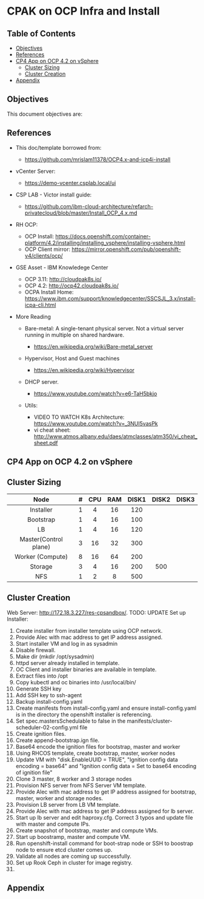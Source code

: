 # CPAK on OCP Infra and Install<!-- omit in toc -->

## Table of Contents <!-- omit in toc -->
- [Objectives](#objective)
- [References](#references)
- [CP4 App on OCP 4.2 on vSphere](#icpa-ocp42-vsphere)
  - [Cluster Sizing](#icpa-cluser-sizing)
  - [Cluster Creation](#icpa-cluster-creation)
- [Appendix](#appendix)


## Objectives

This document objectives are:

## References
- This doc/template borrowed from: 
  - <https://github.com/mrislam11378/OCP4.x-and-icp4i-install>
- vCenter Server:
  - https://demo-vcenter.csplab.local/ui
- CSP LAB -  Victor install guide:
  - <https://github.com/ibm-cloud-architecture/refarch-privatecloud/blob/master/Install_OCP_4.x.md>
- RH OCP:
  - OCP Install: <https://docs.openshift.com/container-platform/4.2/installing/installing_vsphere/installing-vsphere.html>
  - OCP Client mirror: <https://mirror.openshift.com/pub/openshift-v4/clients/ocp/>
- GSE Asset - IBM Knowledege Center
  - OCP 3.11: http://cloudpak8s.io/
  - OCP 4.2:  http://ocp42.cloudpak8s.io/
  - OCPA Install Home: https://www.ibm.com/support/knowledgecenter/SSCSJL_3.x/install-icpa-cli.html

- More Reading
  - Bare-metal: A single-tenant physical server. Not a virtual server running in multiple on shared hardware. 
    - <https://en.wikipedia.org/wiki/Bare-metal_server>
  - Hypervisor, Host and Guest machines
    - <https://en.wikipedia.org/wiki/Hypervisor>
  - DHCP server.
    - <https://www.youtube.com/watch?v=e6-TaH5bkjo>
    
  - Utils:
    - VIDEO TO WATCH K8s Architecture: https://www.youtube.com/watch?v=_3NUI5vasPk
    - vi cheat sheet: <http://www.atmos.albany.edu/daes/atmclasses/atm350/vi_cheat_sheet.pdf>

## CP4 App on OCP 4.2 on vSphere

## Cluster Sizing

**Node**|**#**|**CPU**|**RAM**|**DISK1**|**DISK2**|**DISK3**
:-----:|:-----:|:-----:|:-----:|:-----:|:-----:|:-----:
Installer|1|4|16|120||
Bootstrap|1|4|16|100||
LB|1|4|16|120||
Master(Control plane) |3|16|32|300||
Worker (Compute) |8|16|64|200||
Storage|3|4|16|200|500|
NFS|1|2|8|500||

## Cluster Creation
Web Server: http://172.18.3.227/res-cpsandbox/. TODO: UPDATE
Set up Installer: 
1. Create installer from installer template using OCP network.
2. Provide Alec with mac address to get IP address assigned.
3. Start installer VM and log in as sysadmin
4. Disable firewall. 
5. Make dir (mkdir /opt/sysadmin)
6. httpd server already installed in template. 
7. OC Client and installer binaries are available in template. 
8. Extract files into /opt
9. Copy kubectl and oc binaries into /usr/local/bin/
10. Generate SSH key
11. Add SSH key to ssh-agent
12. Backup install-config.yaml
13. Create manifests from install-config.yaml and ensure install-config.yaml is in the directory the openshift installer is referencing.
14. Set spec.mastersSchedulable to false in the manifests/cluster-scheduler-02-config.yml file
15. Create ignition files.
16. Create append-bootstrap.ign file. 
17. Base64 encode the ignition files for bootstrap, master and worker
18. Using RHCOS template, create bootstrap, master, worker nodes
19. Update VM with "disk.EnableUUID = TRUE", "Ignition config data encoding = base64" and "Ignition config data = Set to base64 encoding of ignition file"
20. Clone 3 master, 8 worker and 3 storage nodes 
21. Provision NFS server from NFS Server VM template.
22. Provide Alec with mac address to get IP address assigned for bootstrap, master, worker and storage nodes. 
23. Provision LB server from LB VM template.
24. Provide Alec with mac address to get IP address assigned for lb server. 
25. Start up lb server and edit haproxy.cfg.  Correct 3 typos and update file with master and compute IPs.
26. Create snapshot of bootstrap, master and compute VMs.
27. Start up boostramp, master and compute VM.
28. Run openshift-install command for boot-strap node or SSH to boostrap node to ensure etcd cluster comes up. 
29. Validate all nodes are coming up successfully. 
30. Set up Rook Ceph in cluster for image registry. 
31.

## Appendix
